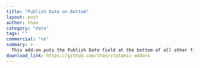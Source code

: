 ```yaml
---
title: "Publish Date on Bottom"
layout: post
author: than
category: "date"
tags: ""
commercial: "no"
summary: >
  This add-on puts the Publish Date field at the bottom of all other fields in the entry editor.
download_link: https://github.com/than/statamic-addons
---
```

